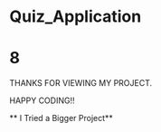# Quiz_Application
# 8

THANKS FOR VIEWING MY PROJECT.

HAPPY CODING!!


** I Tried a Bigger Project**
